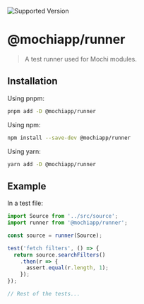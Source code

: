 ![Supported Version](https://img.shields.io/github/package-json/dependency-version/Mochi-Team/runner/dev/%40mochiapp/js/main)

# @mochiapp/runner
> A test runner used for Mochi modules.

## Installation
Using pnpm:
```bash
pnpm add -D @mochiapp/runner
```

Using npm:
```bash
npm install --save-dev @mochiapp/runner
```

Using yarn:
```bash
yarn add -D @mochiapp/runner
```

## Example
In a test file:
```js
import Source from '../src/source';
import runner from '@mochiapp/runner';

const source = runner(Source);

test('fetch filters', () => {
  return source.searchFilters()
    .then(r => {
      assert.equal(r.length, 1);
    });
});

// Rest of the tests...
```

